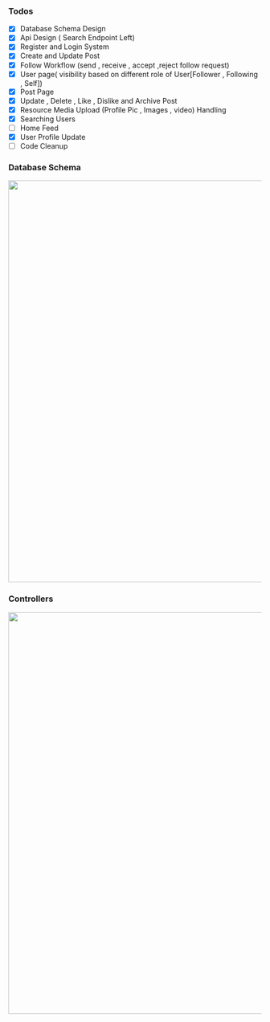 ### Todos
- [X] Database Schema Design
- [X] Api Design ( Search Endpoint Left)
- [X] Register and Login System
- [X] Create and Update Post
- [X] Follow Workflow (send , receive , accept ,reject  follow request)
- [X] User page( visibility based on different role of User[Follower , Following , Self])
- [X] Post Page
- [X] Update , Delete , Like , Dislike and Archive Post
- [X] Resource Media Upload (Profile Pic , Images , video) Handling
- [X] Searching Users
- [ ] Home Feed
- [X] User Profile Update
- [ ] Code Cleanup

### Database Schema
<img src="https://0x0.st/Xp_7.svg" width="800" />

### Controllers
<img src="https://0x0.st/Xp_h.svg" width="800" />
